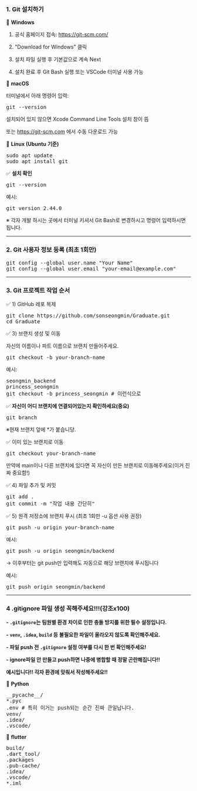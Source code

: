### 1. Git 설치하기

🔹 **Windows**

1) 공식 홈페이지 접속: https://git-scm.com/

2) "Download for Windows" 클릭

3) 설치 파일 실행 후 기본값으로 계속 Next

4) 설치 완료 후 Git Bash 실행 또는 VSCode 터미널 사용 가능

🔹 **macOS**

터미널에서 아래 명령어 입력:

<pre>git --version</pre>

설치되어 있지 않으면 Xcode Command Line Tools 설치 창이 뜸

또는 https://git-scm.com 에서 수동 다운로드 가능

🔹 **Linux (Ubuntu 기준)**

<pre>sudo apt update
sudo apt install git</pre>

✅ **설치 확인**

<pre>git --version</pre>

예시: 
<pre>git version 2.44.0</pre>

※ 각자 개발 하시는 곳에서 터미널 키셔서 Git Bash로 변경하시고 명령어 입력하시면 됩니다.

---

### 2. Git 사용자 정보 등록 (최초 1회만)
<pre>git config --global user.name "Your Name"
git config --global user.email "your-email@example.com"</pre>
---

### 3. Git 프로젝트 작업 순서

✅ 1) GitHub 레포 복제

<pre>git clone https://github.com/sonseongmin/Graduate.git
cd Graduate</pre>



✅ 3) 브랜치 생성 및 이동

자신의 이름이나 파트 이름으로 브랜치 만들어주세요.

<pre>git checkout -b your-branch-name</pre>

예시:

<pre>seongmin_backend
princess_seongmin
git checkout -b princess_seongmin # 이런식으로</pre>

✅ **자신이 어디 브랜치에 연결되어있는지 확인하세요(중요)**
<pre>git branch</pre>
※현재 브랜치 앞에 *가 붙습니당.

✅ 이미 있는 브랜치로 이동
<pre>git checkout your-branch-name</pre>
만약에 main이나 다른 브랜치에 있다면 꼭 자신이 만든 브랜치로 이동해주세요(이거 진짜 중요함!)

✅ 4) 파일 추가 및 커밋

<pre>git add .
git commit -m "작업 내용 간단히"</pre>

✅ 5) 원격 저장소에 브랜치 푸시
 (최초 1회만 -u 옵션 사용 권장)

<pre>git push -u origin your-branch-name</pre>

예시: 
<pre>git push -u origin seongmin/backend</pre>

→ 이후부터는 git push만 입력해도 자동으로 해당 브랜치에 푸시됩니다

예시: 
<pre>git push origin seongmin/backend</pre>
---

### 4 .gitignore 파일 생성 꼭해주세요!!!(강조x100)

**- `.gitignore`는 팀원별 환경 차이로 인한 충돌 방지를 위한 필수 설정입니다.**

**- `venv`, `.idea`, `build` 등 불필요한 파일이 올라오지 않도록 확인해주세요.**

**- 파일 push 전 `.gitignore` 설정 여부를 다시 한 번 확인해주세요!**

**- ignore파일 안 만들고 push하면 나중에 병합할 때 정말 곤란해집니다!!**

**예시입니다!! 각자 환경에 맞춰서 작성해주세요!!**

🔸 **Python**
<pre>__pycache__/
*.pyc
.env # 특히 이거는 push되는 순간 진짜 큰일납니다.
venv/
.idea/
.vscode/</pre>

🔸 **flutter**
<pre>build/
.dart_tool/
.packages
.pub-cache/
.idea/
.vscode/
*.iml</pre>
